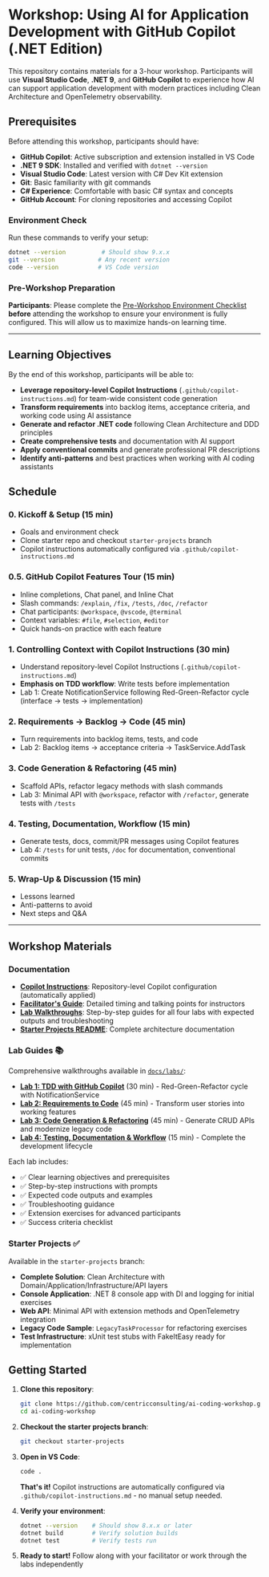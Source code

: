 # Workshop: Using AI for Application Development with GitHub Copilot (.NET Edition)

This repository contains materials for a 3-hour workshop. Participants will use **Visual Studio Code**, **.NET 9**, and **GitHub Copilot** to experience how AI can support application development with modern practices including Clean Architecture and OpenTelemetry observability.

## Prerequisites

Before attending this workshop, participants should have:

- **GitHub Copilot**: Active subscription and extension installed in VS Code
- **.NET 9 SDK**: Installed and verified with `dotnet --version`
- **Visual Studio Code**: Latest version with C# Dev Kit extension
- **Git**: Basic familiarity with git commands
- **C# Experience**: Comfortable with basic C# syntax and concepts
- **GitHub Account**: For cloning repositories and accessing Copilot

### Environment Check
Run these commands to verify your setup:
```bash
dotnet --version          # Should show 9.x.x
git --version            # Any recent version
code --version           # VS Code version
```

### Pre-Workshop Preparation
**Participants**: Please complete the [Pre-Workshop Environment Checklist](docs/PRE_WORKSHOP_CHECKLIST.md) **before** attending the workshop to ensure your environment is fully configured. This will allow us to maximize hands-on learning time.

---

## Learning Objectives

By the end of this workshop, participants will be able to:

- **Leverage repository-level Copilot Instructions** (`.github/copilot-instructions.md`) for team-wide consistent code generation
- **Transform requirements** into backlog items, acceptance criteria, and working code using AI assistance
- **Generate and refactor .NET code** following Clean Architecture and DDD principles
- **Create comprehensive tests** and documentation with AI support
- **Apply conventional commits** and generate professional PR descriptions
- **Identify anti-patterns** and best practices when working with AI coding assistants

## Schedule

### 0. Kickoff & Setup (15 min)
- Goals and environment check
- Clone starter repo and checkout `starter-projects` branch
- Copilot instructions automatically configured via `.github/copilot-instructions.md`

### 0.5. GitHub Copilot Features Tour (15 min)
- Inline completions, Chat panel, and Inline Chat
- Slash commands: `/explain`, `/fix`, `/tests`, `/doc`, `/refactor`
- Chat participants: `@workspace`, `@vscode`, `@terminal`
- Context variables: `#file`, `#selection`, `#editor`
- Quick hands-on practice with each feature

### 1. Controlling Context with Copilot Instructions (30 min)
- Understand repository-level Copilot Instructions (`.github/copilot-instructions.md`)
- **Emphasis on TDD workflow**: Write tests before implementation
- Lab 1: Create NotificationService following Red-Green-Refactor cycle (interface → tests → implementation)

### 2. Requirements → Backlog → Code (45 min)
- Turn requirements into backlog items, tests, and code
- Lab 2: Backlog items → acceptance criteria → TaskService.AddTask

### 3. Code Generation & Refactoring (45 min)
- Scaffold APIs, refactor legacy methods with slash commands
- Lab 3: Minimal API with `@workspace`, refactor with `/refactor`, generate tests with `/tests`

### 4. Testing, Documentation, Workflow (15 min)
- Generate tests, docs, commit/PR messages using Copilot features
- Lab 4: `/tests` for unit tests, `/doc` for documentation, conventional commits

### 5. Wrap-Up & Discussion (15 min)
- Lessons learned
- Anti-patterns to avoid
- Next steps and Q&A

---

## Workshop Materials

### Documentation
- **[Copilot Instructions](.github/copilot-instructions.md)**: Repository-level Copilot configuration (automatically applied)
- **[Facilitator's Guide](docs/FACILITATOR_GUIDE.md)**: Detailed timing and talking points for instructors
- **[Lab Walkthroughs](docs/labs/README.md)**: Step-by-step guides for all four labs with expected outputs and troubleshooting
- **[Starter Projects README](starter-projects/README.md)**: Complete architecture documentation

### Lab Guides 📚
Comprehensive walkthroughs available in [`docs/labs/`](docs/labs/):
- **[Lab 1: TDD with GitHub Copilot](docs/labs/lab-01-tdd-with-copilot.md)** (30 min) - Red-Green-Refactor cycle with NotificationService
- **[Lab 2: Requirements to Code](docs/labs/lab-02-requirements-to-code.md)** (45 min) - Transform user stories into working features
- **[Lab 3: Code Generation & Refactoring](docs/labs/lab-03-generation-and-refactoring.md)** (45 min) - Generate CRUD APIs and modernize legacy code
- **[Lab 4: Testing, Documentation & Workflow](docs/labs/lab-04-testing-documentation-workflow.md)** (15 min) - Complete the development lifecycle

Each lab includes:
- ✅ Clear learning objectives and prerequisites
- ✅ Step-by-step instructions with prompts
- ✅ Expected code outputs and examples
- ✅ Troubleshooting guidance
- ✅ Extension exercises for advanced participants
- ✅ Success criteria checklist

### Starter Projects ✅
Available in the `starter-projects` branch:
- **Complete Solution**: Clean Architecture with Domain/Application/Infrastructure/API layers
- **Console Application**: .NET 8 console app with DI and logging for initial exercises
- **Web API**: Minimal API with extension methods and OpenTelemetry integration
- **Legacy Code Sample**: `LegacyTaskProcessor` for refactoring exercises
- **Test Infrastructure**: xUnit test stubs with FakeItEasy ready for implementation

## Getting Started

1. **Clone this repository**:
   ```bash
   git clone https://github.com/centricconsulting/ai-coding-workshop.git
   cd ai-coding-workshop
   ```

2. **Checkout the starter projects branch**:
   ```bash
   git checkout starter-projects
   ```

3. **Open in VS Code**:
   ```bash
   code .
   ```
   
   **That's it!** Copilot instructions are automatically configured via `.github/copilot-instructions.md` - no manual setup needed.

4. **Verify your environment**:
   ```bash
   dotnet --version    # Should show 8.x.x or later
   dotnet build        # Verify solution builds
   dotnet test         # Verify tests run
   ```

5. **Ready to start!** Follow along with your facilitator or work through the labs independently
